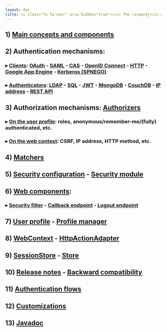 ```yaml
---
layout: doc
title: <i class="fa fa-user" aria-hidden="true"></i> The <i>pac4j</i> engine/core documentation&#58;
---
```


## 1) [Main concepts and components](main-concepts-and-components.html)

## 2) Authentication mechanisms:

### &#9656; [Clients](clients.html): [OAuth](clients/oauth.html) - [SAML](clients/saml.html) - [CAS](clients/cas.html) - [OpenID Connect](clients/openid-connect.html) - [HTTP](clients/http.html) - [Google App Engine](clients/google-app-engine.html) - [Kerberos (SPNEGO)](clients/kerberos.html)

### &#9656; [Authenticators](authenticators.html): [LDAP](authenticators/ldap.html) - [SQL](authenticators/sql.html) - [JWT](authenticators/jwt.html) - [MongoDB](authenticators/mongodb.html) - [CouchDB](authenticators/couchdb.html) - [IP address](authenticators/ip.html) - [REST API](authenticators/rest.html)

## 3) Authorization mechanisms: [Authorizers](authorizers.html)

### &#9656; [On the user profile](authorizers/profile-authorizers.html): roles, anonymous/remember-me/(fully) authenticated, etc.

### &#9656; [On the web context](authorizers/web-authorizers.html): CSRF, IP address, HTTP method, etc.

## 4) [Matchers](matchers.html)

## 5) [Security configuration](config.html) - [Security module](config-module.html)

## 6) [Web components](web-components.html):

### &#9656; [Security filter](security-filter.html) - [Callback endpoint](callback-endpoint.html) - [Logout endpoint](logout-endpoint.html)

## 7) [User profile](user-profile.html) - [Profile manager](profile-manager.html)

## 8) [WebContext](web-context.html) - [HttpActionAdapter](http-action-adapter.html)

## 9) [SessionStore](session-store.html) - [Store](store.html)

## 10) [Release notes](release-notes.html) - [Backward compatibility](backward-compatibility.html)

## 11) [Authentication flows](authentication-flows.html)

## 12) [Customizations](customizations.html)

## 13) [Javadoc](https://www.javadoc.io/doc/org.pac4j/pac4j-core/5.7.0/index.html)

